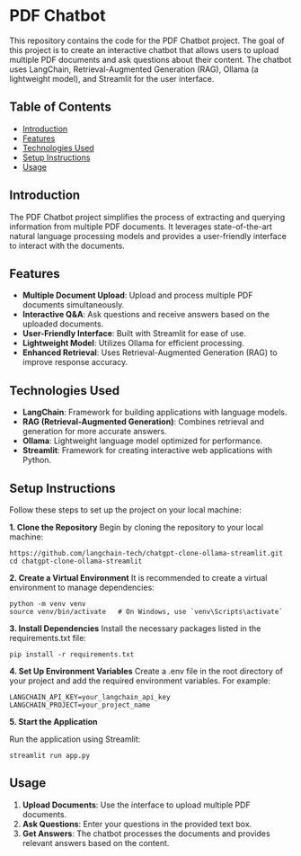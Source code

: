 # PDF Chatbot

This repository contains the code for the PDF Chatbot project. The goal of this project is to create an interactive chatbot that allows users to upload multiple PDF documents and ask questions about their content. The chatbot uses LangChain, Retrieval-Augmented Generation (RAG), Ollama (a lightweight model), and Streamlit for the user interface.

## Table of Contents

- [Introduction](#introduction)
- [Features](#features)
- [Technologies Used](#technologies-used)
- [Setup Instructions](#setup-instructions)
- [Usage](#usage)


## Introduction

The PDF Chatbot project simplifies the process of extracting and querying information from multiple PDF documents. It leverages state-of-the-art natural language processing models and provides a user-friendly interface to interact with the documents.

## Features

- **Multiple Document Upload**: Upload and process multiple PDF documents simultaneously.
- **Interactive Q&A**: Ask questions and receive answers based on the uploaded documents.
- **User-Friendly Interface**: Built with Streamlit for ease of use.
- **Lightweight Model**: Utilizes Ollama for efficient processing.
- **Enhanced Retrieval**: Uses Retrieval-Augmented Generation (RAG) to improve response accuracy.

## Technologies Used

- **LangChain**: Framework for building applications with language models.
- **RAG (Retrieval-Augmented Generation)**: Combines retrieval and generation for more accurate answers.
- **Ollama**: Lightweight language model optimized for performance.
- **Streamlit**: Framework for creating interactive web applications with Python.

## Setup Instructions

Follow these steps to set up the project on your local machine:


**1. Clone the Repository**
Begin by cloning the repository to your local machine:
```
https://github.com/langchain-tech/chatgpt-clone-ollama-streamlit.git
cd chatgpt-clone-ollama-streamlit
```

**2. Create a Virtual Environment**
It is recommended to create a virtual environment to manage dependencies:
```
python -m venv venv
source venv/bin/activate   # On Windows, use `venv\Scripts\activate`
```

**3. Install Dependencies**
Install the necessary packages listed in the requirements.txt file:
```
pip install -r requirements.txt
```


**4. Set Up Environment Variables**
Create a .env file in the root directory of your project and add the required environment variables. For example:
```
LANGCHAIN_API_KEY=your_langchain_api_key
LANGCHAIN_PROJECT=your_project_name
```


**5. Start the Application**

Run the application using Streamlit:
```
streamlit run app.py
```
## Usage

1. **Upload Documents**: Use the interface to upload multiple PDF documents.
2. **Ask Questions**: Enter your questions in the provided text box.
3. **Get Answers**: The chatbot processes the documents and provides relevant answers based on the content.



